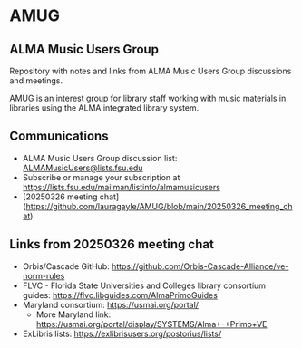 # AMUG
## ALMA Music Users Group
Repository with notes and links from ALMA Music Users Group discussions and meetings. 

AMUG is an interest group for library staff working with music materials in libraries using the ALMA integrated library system. 

## Communications
- ALMA Music Users Group discussion list: <ALMAMusicUsers@lists.fsu.edu>
- Subscribe or manage your subscription at <https://lists.fsu.edu/mailman/listinfo/almamusicusers>
- [20250326 meeting chat] (https://github.com/lauragayle/AMUG/blob/main/20250326_meeting_chat)

## Links from 20250326 meeting chat
- Orbis/Cascade GitHub: <https://github.com/Orbis-Cascade-Alliance/ve-norm-rules>
- FLVC - Florida State Universities and Colleges library consortium guides: <https://flvc.libguides.com/AlmaPrimoGuides>
- Maryland consortium: <https://usmai.org/portal/>
  - More Maryland link: <https://usmai.org/portal/display/SYSTEMS/Alma+-+Primo+VE>
- ExLibris lists: <https://exlibrisusers.org/postorius/lists/>





